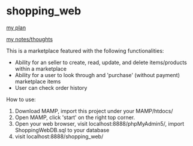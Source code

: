 # shopping_web

[my plan](https://docs.google.com/spreadsheets/d/1_aSsrUP-LuHgmbMdpqfTD940EKeBDUoFHUvxTg43yRw/edit?usp=sharing)

[my notes/thoughts](https://docs.google.com/document/d/1_7zPM6H9fihuzR8VoOxwj7WMxblhNiOhaQLWn-7KaIM/edit?usp=sharing)

This is a marketplace featured with the following functionalities:

+ Ability for an seller to create, read, update, and delete items/products within a marketplace
+ Ability for a user to look through and 'purchase' (without payment) marketplace items
+ User can check order history


How to use:
1. Download MAMP, import this project under your MAMP/htdocs/
2. Open MAMP, click 'start' on the right top corner.
3. Open your web browser, visit localhost:8888/phpMyAdmin5/, import ShoppingWebDB.sql to your database
4. visit localhost:8888/shopping_web/
